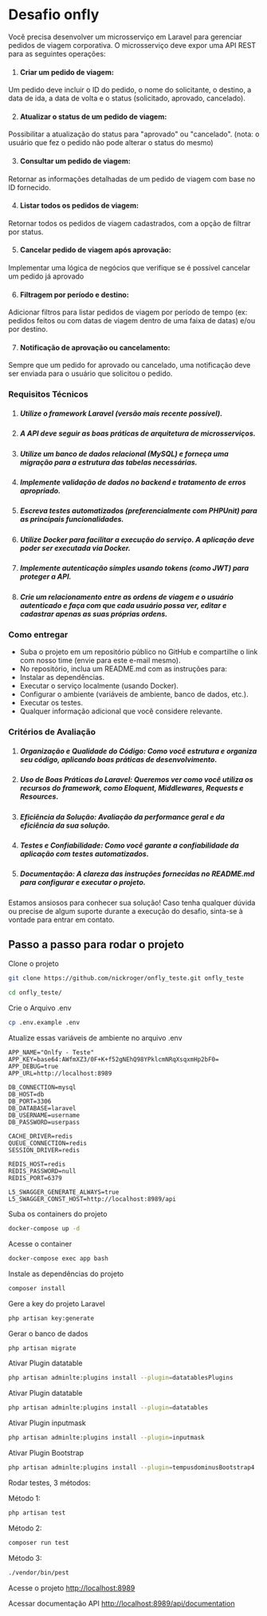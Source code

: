 # Desafio onfly
Você precisa desenvolver um microsserviço em Laravel para gerenciar pedidos de viagem corporativa. O microsserviço deve expor uma API REST para as seguintes operações:

1. #### Criar um pedido de viagem:
 Um pedido deve incluir o ID do pedido, o nome do solicitante, o destino, a data de ida, a data de volta e o status (solicitado, aprovado, cancelado).

2. #### Atualizar o status de um pedido de viagem: 
Possibilitar a atualização do status para "aprovado" ou "cancelado". (nota: o usuário que fez o pedido não pode alterar o status do mesmo)

3. #### Consultar um pedido de viagem: 
Retornar as informações detalhadas de um pedido de viagem com base no ID fornecido.

4. #### Listar todos os pedidos de viagem: 
Retornar todos os pedidos de viagem cadastrados, com a opção de filtrar por status.

5. #### Cancelar pedido de viagem após aprovação: 
Implementar uma lógica de negócios que verifique se é possível cancelar um pedido já aprovado 

6. #### Filtragem por período e destino: 
Adicionar filtros para listar pedidos de viagem por período de tempo (ex: pedidos feitos ou com datas de viagem dentro de uma faixa de datas) e/ou por destino.

7. #### Notificação de aprovação ou cancelamento: 
Sempre que um pedido for aprovado ou cancelado, uma notificação deve ser enviada para o usuário que solicitou o pedido.

### Requisitos Técnicos
1. ##### Utilize o framework Laravel (versão mais recente possível).
2. ##### A API deve seguir as boas práticas de arquitetura de microsserviços.
3. ##### Utilize um banco de dados relacional (MySQL) e forneça uma migração para a estrutura das tabelas necessárias.
4. ##### Implemente validação de dados no backend e tratamento de erros apropriado.
5. ##### Escreva testes automatizados (preferencialmente com PHPUnit) para as principais funcionalidades.
6. ##### Utilize Docker para facilitar a execução do serviço. A aplicação deve poder ser executada via Docker.
7. ##### Implemente autenticação simples usando tokens (como JWT) para proteger a API.
8. ##### Crie um relacionamento entre as ordens de viagem e o usuário autenticado e faça com que cada usuário possa ver, editar e cadastrar apenas as suas próprias ordens.

### Como entregar
- Suba o projeto em um repositório público no GitHub e compartilhe o link com nosso time (envie para este e-mail mesmo).
- No repositório, inclua um README.md com as instruções para:
- Instalar as dependências.
- Executar o serviço localmente (usando Docker).
- Configurar o ambiente (variáveis de ambiente, banco de dados, etc.).
- Executar os testes.
- Qualquer informação adicional que você considere relevante.

###  Critérios de Avaliação
1. ##### Organização e Qualidade do Código: Como você estrutura e organiza seu código, aplicando boas práticas de desenvolvimento.
2. ##### Uso de Boas Práticas do Laravel: Queremos ver como você utiliza os recursos do framework, como Eloquent, Middlewares, Requests e Resources.
3. ##### Eficiência da Solução: Avaliação da performance geral e da eficiência da sua solução.
4. ##### Testes e Confiabilidade: Como você garante a confiabilidade da aplicação com testes automatizados.
5. ##### Documentação: A clareza das instruções fornecidas no README.md para configurar e executar o projeto.

###

Estamos ansiosos para conhecer sua solução! Caso tenha qualquer dúvida ou precise de algum suporte durante a execução do desafio, sinta-se à vontade para entrar em contato.



###




## Passo a passo para rodar o projeto
Clone o projeto
```sh
git clone https://github.com/nickroger/onfly_teste.git onfly_teste
```
```sh
cd onfly_teste/
```


Crie o Arquivo .env
```sh
cp .env.example .env
```


Atualize essas variáveis de ambiente no arquivo .env
```dosini
APP_NAME="Onlfy - Teste"
APP_KEY=base64:AWfmXZ3/0F+K+f52gNEhQ98YPklcmNRqXsqxmHp2bF0=
APP_DEBUG=true
APP_URL=http://localhost:8989

DB_CONNECTION=mysql
DB_HOST=db
DB_PORT=3306
DB_DATABASE=laravel
DB_USERNAME=username
DB_PASSWORD=userpass

CACHE_DRIVER=redis
QUEUE_CONNECTION=redis
SESSION_DRIVER=redis

REDIS_HOST=redis
REDIS_PASSWORD=null
REDIS_PORT=6379

L5_SWAGGER_GENERATE_ALWAYS=true
L5_SWAGGER_CONST_HOST=http://localhost:8989/api

```


Suba os containers do projeto
```sh
docker-compose up -d
```


Acesse o container
```sh
docker-compose exec app bash
```


Instale as dependências do projeto
```sh
composer install
```


Gere a key do projeto Laravel
```sh
php artisan key:generate
```
Gerar o banco de dados
```sh
php artisan migrate
```

Ativar Plugin datatable
```sh
php artisan adminlte:plugins install --plugin=datatablesPlugins
```
Ativar Plugin datatable
```sh
php artisan adminlte:plugins install --plugin=datatables
```
Ativar Plugin inputmask
```sh
php artisan adminlte:plugins install --plugin=inputmask
```

Ativar Plugin Bootstrap
```sh
php artisan adminlte:plugins install --plugin=tempusdominusBootstrap4
```


Rodar testes, 3 métodos:

Método 1:
```sh
php artisan test 
```
Método 2:
```sh
composer run test
```
Método 3:
```sh
./vendor/bin/pest
```

Acesse o projeto
[http://localhost:8989](http://localhost:8989)

Acessar documentação API
[http://localhost:8989/api/documentation](http://localhost:8989/api/documentation)
